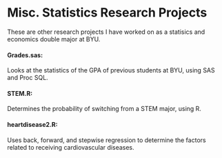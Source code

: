# Misc. Statistics Research Projects
These are other research projects I have worked on as a statisics and economics double major at BYU. 

#### Grades.sas:
Looks at the statistics of the GPA of previous students at BYU, using SAS and Proc SQL. 
#### STEM.R:
Determines the probability of switching from a STEM major, using R. 
#### heartdisease2.R:
Uses back, forward, and stepwise regression to determine the factors related to receiving cardiovascular  diseases.
